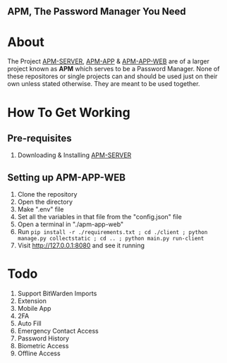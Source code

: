 ## APM, The Password Manager You Need

# About
The Project [APM-SERVER](https://github.com/Abled-Taha/apm-server),
[APM-APP](https://github.com/Abled-Taha/apm-app) & [APM-APP-WEB](https://github.com/Abled-Taha/apm-app-web) are of a larger project known as **APM** which serves to be a Password Manager.
None of these repositores or single projects can and should be used just on their own unless stated otherwise. They are meant to be used together.

# How To Get Working
## Pre-requisites
1. Downloading & Installing [APM-SERVER](https://github.com/Abled-Taha/apm-server)

## Setting up APM-APP-WEB
1. Clone the repository
2. Open the directory
3. Make ".env" file
4. Set all the variables in that file from the "config.json" file
5. Open a terminal in "./apm-app-web"
6. Run ```pip install -r ./requirements.txt ; cd ./client ; python manage.py collectstatic ; cd .. ; python main.py run-client```
7. Visit http://127.0.0.1:8080 and see it running

# Todo
1. Support BitWarden Imports
2. Extension
3. Mobile App
4. 2FA
5.  Auto Fill
6.  Emergency Contact Access
7.  Password History
8.  Biometric Access
9.  Offline Access